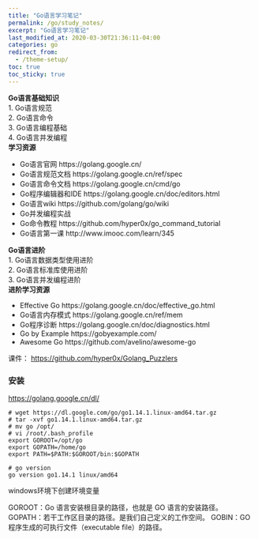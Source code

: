 ```yaml
---
title: "Go语言学习笔记"
permalink: /go/study_notes/
excerpt: "Go语言学习笔记"
last_modified_at: 2020-03-30T21:36:11-04:00
categories: go
redirect_from:
  - /theme-setup/
toc: true
toc_sticky: true
---
```


<!--
Go语言核心36讲
1. 学习路线
-->

<img src="{{ site.url }}{{ site.baseurl }}/assets/images/2020-03-30-gopath.png" alt="">

<div class="notice">
  <b>Go语言基础知识</b><br />
  1. Go语言规范<br />
  2. Go语言命令<br />
  3. Go语言编程基础<br />
  4. Go语言并发编程<br />
  <b>学习资源</b><br />
  <ul>
    <li>Go语言官网 https://golang.google.cn/</li>
    <li>Go语言规范文档 https://golang.google.cn/ref/spec</li>
    <li>Go语言命令文档 https://golang.google.cn/cmd/go</li>
    <li>Go程序编辑器和IDE https://golang.google.cn/doc/editors.html</li>
    <li>Go语言wiki https://github.com/golang/go/wiki</li>
    <li>Go并发编程实战</li>
    <li>Go命令教程 https://github.com/hyper0x/go_command_tutorial</li>
    <li>Go语言第一课 http://www.imooc.com/learn/345</li>
  </ul>  
  <b>Go语言进阶</b><br />
  1. Go语言数据类型使用进阶<br />
  2. Go语言标准库使用进阶<br />
  3. Go语言并发编程进阶<br />
  <b>进阶学习资源</b><br />
  <ul>
    <li>Effective Go https://golang.google.cn/doc/effective_go.html</li>
    <li>Go语言内存模式 https://golang.google.cn/ref/mem</li>
    <li>Go程序诊断 https://golang.google.cn/doc/diagnostics.html</li>
    <li>Go by Example https://gobyexample.com/</li>
    <li>Awesome Go https://github.com/avelino/awesome-go</li>
  </ul> 
</div>

课件： https://github.com/hyper0x/Golang_Puzzlers

### 安装

https://golang.google.cn/dl/

```
# wget https://dl.google.com/go/go1.14.1.linux-amd64.tar.gz
# tar -xvf go1.14.1.linux-amd64.tar.gz 
# mv go /opt/
# vi /root/.bash_profile 
export GOROOT=/opt/go
export GOPATH=/home/go
export PATH=$PATH:$GOROOT/bin:$GOPATH

# go version
go version go1.14.1 linux/amd64
```

windows环境下创建环境变量

GOROOT：Go 语言安装根目录的路径，也就是 GO 语言的安装路径。
GOPATH：若干工作区目录的路径。是我们自己定义的工作空间。
GOBIN：GO 程序生成的可执行文件（executable file）的路径。

